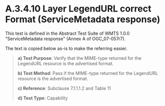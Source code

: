 # A.3.4.10 Layer LegendURL correct Format (ServiceMetadata response)

This test is defined in the Abstract Test Suite of WMTS 1.0.0 "ServiceMetadata response" (Annex A of OGC_07-057r7).

The text is copied below as-is to make the referring easier.

> **a) Test Purpose**: Verify that the MIME-type returned for the LegendURL resource is the advertised format.
>
> **b) Test Method**: Pass if the MIME-type returned for the LegendURL resource is the advertised format.
>
> **c) Reference**: Subclause 7.1.1.1.2 and Table 11
>
> **d) Test Type**: Capability
